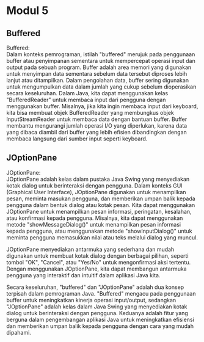 
# Modul 5





## Buffered

Buffered:\
Dalam konteks pemrograman, istilah "buffered" merujuk pada penggunaan buffer atau penyimpanan sementara untuk mempercepat operasi input dan output pada sebuah program. Buffer adalah area memori yang digunakan untuk menyimpan data sementara sebelum data tersebut diproses lebih lanjut atau ditampilkan. Dalam pengolahan data, buffer sering digunakan untuk mengumpulkan data dalam jumlah yang cukup sebelum dioperasikan secara keseluruhan.
Dalam Java, kita dapat menggunakan kelas "BufferedReader" untuk membaca input dari pengguna dengan menggunakan buffer. Misalnya, jika kita ingin membaca input dari keyboard, kita bisa membuat objek BufferedReader yang membungkus objek InputStreamReader untuk membaca data dengan bantuan buffer. Buffer membantu mengurangi jumlah operasi I/O yang diperlukan, karena data yang dibaca diambil dari buffer yang lebih efisien dibandingkan dengan membaca langsung dari sumber input seperti keyboard.
## JOptionPane

JOptionPane:\
JOptionPane adalah kelas dalam pustaka Java Swing yang menyediakan kotak dialog untuk berinteraksi dengan pengguna. Dalam konteks GUI (Graphical User Interface), JOptionPane digunakan untuk menampilkan pesan, meminta masukan pengguna, dan memberikan umpan balik kepada pengguna dalam bentuk dialog atau kotak pesan.
Kita dapat menggunakan JOptionPane untuk menampilkan pesan informasi, peringatan, kesalahan, atau konfirmasi kepada pengguna. Misalnya, kita dapat menggunakan metode "showMessageDialog()" untuk menampilkan pesan informasi kepada pengguna, atau menggunakan metode "showInputDialog()" untuk meminta pengguna memasukkan nilai atau teks melalui dialog yang muncul.

JOptionPane menyediakan antarmuka yang sederhana dan mudah digunakan untuk membuat kotak dialog dengan berbagai pilihan, seperti tombol "OK", "Cancel", atau "Yes/No" untuk mengonfirmasi aksi tertentu. Dengan menggunakan JOptionPane, kita dapat membangun antarmuka pengguna yang interaktif dan intuitif dalam aplikasi Java kita.

Secara keseluruhan, "buffered" dan "JOptionPane" adalah dua konsep terpisah dalam pemrograman Java. "Buffered" mengacu pada penggunaan buffer untuk meningkatkan kinerja operasi input/output, sedangkan "JOptionPane" adalah kelas dalam Java Swing yang menyediakan kotak dialog untuk berinteraksi dengan pengguna. Keduanya adalah fitur yang berguna dalam pengembangan aplikasi Java untuk meningkatkan efisiensi dan memberikan umpan balik kepada pengguna dengan cara yang mudah dipahami.
